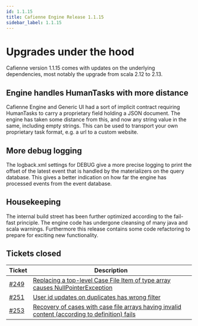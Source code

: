 ```yaml
---
id: 1.1.15
title: Cafienne Engine Release 1.1.15
sidebar_label: 1.1.15
---
```


# Upgrades under the hood

Cafienne version 1.1.15 comes with updates on the underlying dependencies, most notably the upgrade from scala 2.12 to 2.13.

## Engine handles HumanTasks with more distance
Cafienne Engine and Generic UI had a sort of implicit contract requiring HumanTasks to carry a proprietary field holding a JSON document.
The engine has taken some distance from this, and now any string value in the same, including empty strings. This can be used to transport your own proprietary task format, e.g. a url to a custom website.

## More debug logging
The logback.xml settings for DEBUG give a more precise logging to print the offset of the latest event that is handled by the materializers on the query database. This gives a better indication on how far the engine has processed events from the event database.

## Housekeeping
The internal build street has been further optimized according to the fail-fast principle.
The engine code has undergone cleansing of many java and scala warnings.
Furthermore this release contains some code refactoring to prepare for exciting new functionality.

## Tickets closed

| Ticket   | Description |
|----------|-------------|
| [#249](https://github.com/cafienne/cafienne-engine/issues/249) | [Replacing a top-level Case File Item of type array causes NullPointerException](https://github.com/cafienne/cafienne-engine/issues/249)
| [#251](https://github.com/cafienne/cafienne-engine/issues/251) | [User id updates on duplicates has wrong filter](https://github.com/cafienne/cafienne-engine/issues/251)
| [#253](https://github.com/cafienne/cafienne-engine/issues/253) | [Recovery of cases with case file arrays having invalid content (according to definition) fails](https://github.com/cafienne/cafienne-engine/issues/253)

